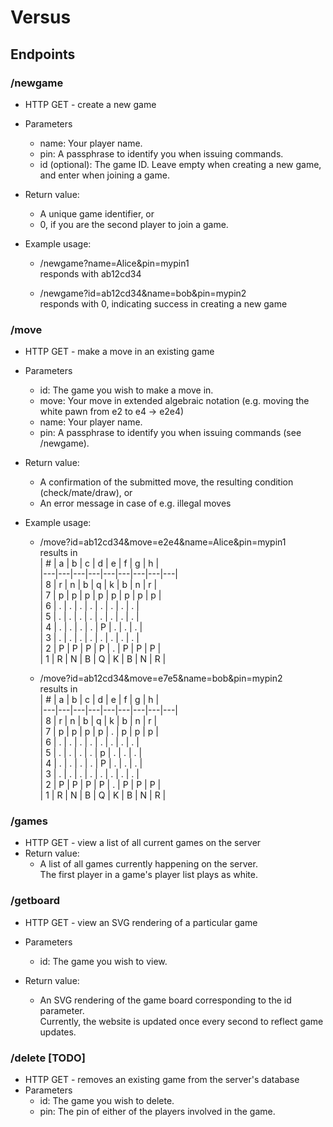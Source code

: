 # Versus

## Endpoints

### /newgame
* HTTP GET - create a new game
* Parameters
    * name: Your player name.
    * pin: A passphrase to identify you when issuing commands.
    * id (optional): The game ID. Leave empty when creating a new game, and enter when joining a game.

* Return value:
    * A unique game identifier, or
    * 0, if you are the second player to join a game.

* Example usage:
    * /newgame?name=Alice&pin=mypin1  
        responds with ab12cd34
        
    * /newgame?id=ab12cd34&name=bob&pin=mypin2  
        responds with 0, indicating success in creating a new game 
        
### /move
* HTTP GET - make a move in an existing game
* Parameters
    * id: The game you wish to make a move in.
    * move: Your move in extended algebraic notation (e.g. moving the white pawn from e2 to e4 -> e2e4)
    * name: Your player name.
    * pin: A passphrase to identify you when issuing commands (see /newgame).

* Return value:
    * A confirmation of the submitted move, the resulting condition (check/mate/draw), or
    * An error message in case of e.g. illegal moves

* Example usage:
    * /move?id=ab12cd34&move=e2e4&name=Alice&pin=mypin1  
        results in  
        | # | a | b | c | d | e | f | g | h |  
        |---|---|---|---|---|---|---|---|---|  
        | 8 | r | n | b | q | k | b | n | r |  
        | 7 | p | p | p | p | p | p | p | p |  
        | 6 | . | . | . | . | . | . | . | . |  
        | 5 | . | . | . | . | . | . | . | . |  
        | 4 | . | . | . | . | P | . | . | . |  
        | 3 | . | . | . | . | . | . | . | . |  
        | 2 | P | P | P | P | . | P | P | P |  
        | 1 | R | N | B | Q | K | B | N | R |
        
    * /move?id=ab12cd34&move=e7e5&name=bob&pin=mypin2  
        results in  
        | # | a | b | c | d | e | f | g | h |  
        |---|---|---|---|---|---|---|---|---|  
        | 8 | r | n | b | q | k | b | n | r |  
        | 7 | p | p | p | p | . | p | p | p |  
        | 6 | . | . | . | . | . | . | . | . |  
        | 5 | . | . | . | . | p | . | . | . |  
        | 4 | . | . | . | . | P | . | . | . |  
        | 3 | . | . | . | . | . | . | . | . |  
        | 2 | P | P | P | P | . | P | P | P |  
        | 1 | R | N | B | Q | K | B | N | R |
        
        
### /games
* HTTP GET - view a list of all current games on the server
* Return value:
    * A list of all games currently happening on the server.  
      The first player in a game's player list plays as white.
      
### /getboard
* HTTP GET - view an SVG rendering of a particular game
* Parameters
    * id: The game you wish to view.
    
* Return value:
    * An SVG rendering of the game board corresponding to the id parameter.  
      Currently, the website is updated once every second to reflect game updates.

### /delete [TODO]
* HTTP GET - removes an existing game from the server's database
* Parameters
    * id: The game you wish to delete.
    * pin: The pin of either of the players involved in the game.